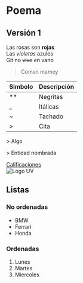 # Poema
## Versión 1
Las rosas son **rojas**  
Las _violetas_ azules  
Git no ~~vive~~ en vano

> Coman mamey

|Simbolo|Descripción |
|-|-|
|**|Negritas|
|_|Itálicas|
|~|Tachado|
|>|Cita|

\> Algo

&gt; Entidad nombrada

[Calificaciones](http://www.uv.mx/calificaciones.com)  
![Logo UV](https://www.uv.mx/v2/images/logouv.jpg)

## Listas
### No ordenadas
* BMW
* Ferrari
* Honda
### Ordenadas
1. Lunes
2. Martes
3. Miercoles
